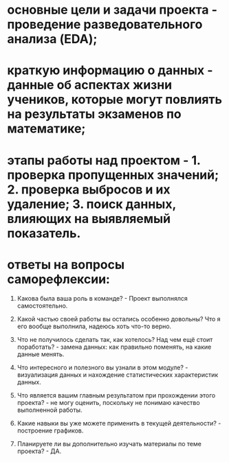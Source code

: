 # основные цели и задачи проекта - проведение разведовательного анализа (EDA);

# краткую информацию о данных - данные об аспектах жизни учеников, которые могут повлиять на результаты экзаменов по математике;

# этапы работы над проектом - 1. проверка пропущенных значений; 2. проверка выбросов и их удаление; 3. поиск данных, влияющих на выявляемый показатель.

# ответы на вопросы саморефлексии:

1. Какова была ваша роль в команде? - Проект выполнялся самостоятельно.

2. Какой частью своей работы вы остались особенно довольны? Что я его вообще выполнила, надеюсь хоть что-то верно.

3. Что не получилось сделать так, как хотелось? Над чем ещё стоит поработать? - замена данных: как правильно поменять, на какие данные менять.

4. Что интересного и полезного вы узнали в этом модуле? - визуализация данных и нахождение статистических характеристик данных.

5. Что является вашим главным результатом при прохождении этого проекта? - не могу оценить, поскольку не понимаю качество выполненной работы.

6. Какие навыки вы уже можете применить в текущей деятельности? - построение графиков.

7. Планируете ли вы дополнительно изучать материалы по теме проекта? - ДА.
